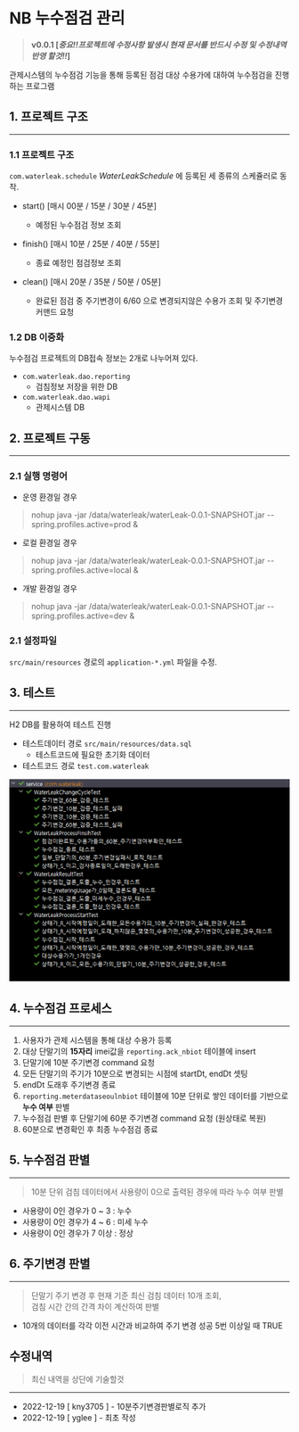 # NB 누수점검 관리

> **v0.0.1 [_중요!!프로젝트에 수정사항 발생시 현재 문서를 반드시 수정 및 수정내역 반영 할것!!_]**

관제시스템의 누수점검 기능을 통해 등록된 점검 대상 수용가에 대하여 누수점검을 진행하는 프로그램

## 1. 프로젝트 구조

---

### 1.1 프로젝트 구조

`com.waterleak.schedule` _WaterLeakSchedule_ 에 등록된 세 종류의 스케쥴러로 동작.

* start() [매시 00분 / 15분 / 30분 / 45분]
    * 예정된 누수점검 정보 조회


* finish() [매시 10분 / 25분 / 40분 / 55분]
    * 종료 예정인 점검정보 조회


* clean()  [매시 20분 / 35분 / 50분 / 05분]
    * 완료된 점검 중 주기변경이 6/60 으로 변경되지않은 수용가 조회 및 주기변경 커맨드 요청

### 1.2 DB 이중화

누수점검 프로젝트의 DB접속 정보는 2개로 나누어져 있다.

* `com.waterleak.dao.reporting`
    * 검침정보 저장을 위한 DB
* `com.waterleak.dao.wapi`
    * 관제시스템 DB

## 2. 프로젝트 구동

---

### 2.1 실행 명령어

* 운영 환경일 경우

> nohup java -jar /data/waterleak/waterLeak-0.0.1-SNAPSHOT.jar --spring.profiles.active=prod &

* 로컬 환경일 경우

> nohup java -jar /data/waterleak/waterLeak-0.0.1-SNAPSHOT.jar --spring.profiles.active=local &

* 개발 환경일 경우

> nohup java -jar /data/waterleak/waterLeak-0.0.1-SNAPSHOT.jar --spring.profiles.active=dev &

### 2.1 설정파일

`src/main/resources` 경로의 `application-*.yml` 파일을 수정.

## 3. 테스트

---
H2 DB를 활용하여 테스트 진행

* 테스트데이터 경로 `src/main/resources/data.sql`
    * 테스트코드에 필요한 초기화 데이터
* 테스트코드 경로 `test.com.waterleak`

![테스트코드실행결과](./unittest.png)

## 4. 누수점검 프로세스

---

1. 사용자가 관제 시스템을 통해 대상 수용가 등록
2. 대상 단말기의 **15자리** imei값을 `reporting.ack_nbiot` 테이블에 insert
3. 단말기에 10분 주기변경 command 요청
4. 모든 단말기의 주기가 10분으로 변경되는 시점에 startDt, endDt 셋팅
5. endDt 도래후 주기변경 종료
6. `reporting.meterdataseoulnbiot` 테이블에 10분 단위로 쌓인 데이터를 기반으로 **누수 여부** 판별
7. 누수점검 판별 후 단말기에 60분 주기변경 command 요청 (원상태로 복원)
8. 60분으로 변경확인 후 최종 누수점검 종료

## 5. 누수점검 판별

---
> 10분 단위 검침 데이터에서 사용량이 0으로 출력된 경우에 따라 누수 여부 판별

* 사용량이 0인 경우가 0 ~ 3 : 누수
* 사용량이 0인 경우가 4 ~ 6 : 미세 누수
* 사용량이 0인 경우가 7 이상 : 정상

## 6. 주기변경 판별

---
> 단말기 주기 변경 후 현재 기준 최신 검침 데이터 10개 조회,  
> 검침 시간 간의 간격 차이 계산하여 판별

* 10개의 데이터를 각각 이전 시간과 비교하여 주기 변경 성공 5번 이상일 때 TRUE

## 수정내역
> 최신 내역을 상단에 기술할것

---

* 2022-12-19 [ kny3705 ] - 10분주기변경판별로직 추가
* 2022-12-19 [ yglee ]  - 최초 작성
